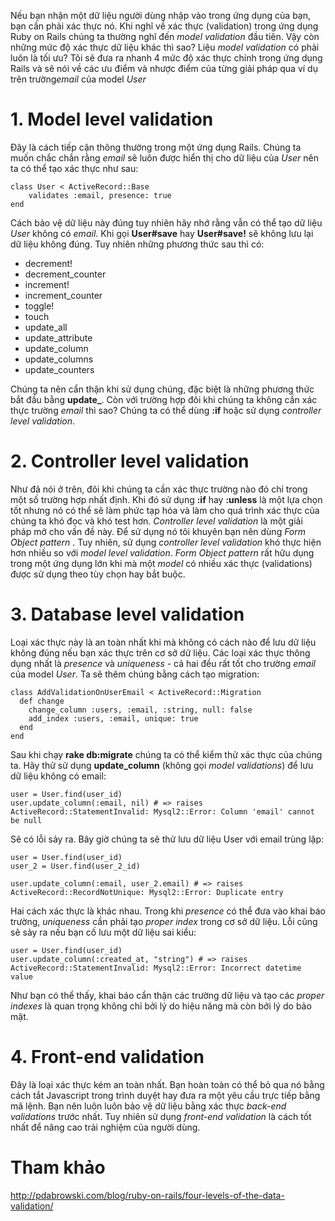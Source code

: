 Nếu bạn nhận một dữ liệu người dùng nhập vào trong ứng dụng của bạn, bạn cần phải xác thực nó. Khi nghĩ về xác thực (validation) trong ứng dụng Ruby on Rails chúng ta thường nghĩ đến *model validation* đầu tiên. Vậy còn những mức độ xác thực dữ liệu khác thì sao? Liệu *model validation* có phải luôn là tối ưu? Tôi sẽ đưa ra nhanh 4 mức độ xác thực chính trong ứng dụng Rails và sẽ nói về các ưu điểm và nhược điểm của từng giải pháp qua ví dụ trên trường*email* của model *User*
# 1. Model level validation
Đây là cách tiếp cận thông thường trong một ứng dụng Rails. Chúng ta muốn chắc chắn rằng *email* sẽ luôn được hiển thị cho dữ liệu của *User*  nên ta có thể tạo xác thực như sau:
```
class User < ActiveRecord::Base
    validates :email, presence: true
end
```
Cách bảo vệ dữ liệu này đúng tuy nhiên hãy nhớ rằng vẫn có thể tạo dữ liệu *User* không có *email*. Khi gọi **User#save** hay **User#save!** sẽ không lưu lại dữ liệu không đúng. Tuy nhiên những phương thức sau thì có:
* decrement!
* decrement_counter
* increment!
* increment_counter
* toggle!
* touch
* update_all
* update_attribute
* update_column
* update_columns
* update_counters

Chúng ta nên cẩn thận khi sử dụng chúng, đặc biệt là những phương thức bắt đầu bằng **update_**. Còn với trường hợp đôi khi chúng ta không cần xác thực trường *email* thì sao? Chúng ta có thể dùng **:if** hoặc sử dụng *controller level validation*.
# 2. Controller level validation
Như đã nói ở trên, đôi khi chúng ta cần xác thực trường nào đó chỉ trong một số trường hợp nhất định. Khi đó sử dụng **:if** hay **:unless** là một lựa chọn tốt nhưng nó có thể sẽ làm phức tạp hóa và làm cho quá trình xác thực của chúng ta khó đọc và khó test hơn. *Controller level validation* là một giải pháp mở cho vấn đề này. Để sử dụng nó tôi khuyên bạn nên dùng *Form Object pattern* . Tuy nhiên, sử dụng *controller level validation* khó thực hiện hơn nhiều so với *model level validation*. *Form Object pattern* rất hữu dụng trong một ứng dụng lớn khi mà một *model* có nhiều xác thực (validations) được sử dụng theo tùy chọn hay bắt buộc.
# 3. Database level validation
Loại xác thực này là an toàn nhất khi mà không có cách nào để lưu dữ liệu không đúng nếu bạn xác thực trên cơ sở dữ liệu. Các loại xác thực thông dụng nhất là *presence* và *uniqueness* - cả hai đều rất tốt cho trường *email* của model *User*. Ta sẽ thêm chúng bằng cách tạo migration:
```
class AddValidationOnUserEmail < ActiveRecord::Migration
  def change
    change_column :users, :email, :string, null: false
    add_index :users, :email, unique: true
  end
end
```
Sau khi chạy **rake db:migrate** chúng ta có thể kiểm thử xác thực của chúng ta. Hãy thử sử dụng **update_column** (không gọi *model validations*) để lưu dữ liệu không có email:
```
user = User.find(user_id)
user.update_column(:email, nil) # => raises ActiveRecord::StatementInvalid: Mysql2::Error: Column 'email' cannot be null
```
Sẽ có lỗi sảy ra. Bây giờ chúng ta sẽ thử lưu dữ liệu User với email trùng lặp:
```
user = User.find(user_id)
user_2 = User.find(user_2_id)

user.update_column(:email, user_2.email) # => raises ActiveRecord::RecordNotUnique: Mysql2::Error: Duplicate entry
```
Hai cách xác thực là khác nhau. Trong khi *presence* có thể đưa vào khai báo trường, *uniqueness* cần phải tạo *proper index* trong cơ sở dữ liệu. Lỗi cũng sẽ sảy ra nếu bạn cố lưu một dữ liệu sai kiểu:
```
user = User.find(user_id)
user.update_column(:created_at, "string") # => raises ActiveRecord::StatementInvalid: Mysql2::Error: Incorrect datetime value
```
Như bạn có thể thấy, khai báo cẩn thận các trường dữ liệu và tạo các *proper indexes* là quan trọng không chỉ bởi lý do hiệu năng mà còn bởi lý do bảo mật.
# 4. Front-end validation
Đây là loại xác thực kém an toàn nhất. Bạn hoàn toàn có thể bỏ qua nó bằng cách tắt Javascript trong trình duyệt hay đưa ra một yêu cầu trực tiếp bằng mã lệnh.
Bạn nên luôn luôn bảo vệ dữ liệu bằng xác thực *back-end validations* trước nhất. Tuy nhiên sử dụng *front-end validation* là cách tốt nhất để nâng cao trải nghiệm của người dùng.
# Tham khảo
http://pdabrowski.com/blog/ruby-on-rails/four-levels-of-the-data-validation/